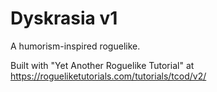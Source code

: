# Dyskrasia v1
A humorism-inspired roguelike.

Built with "Yet Another Roguelike Tutorial" at https://rogueliketutorials.com/tutorials/tcod/v2/

